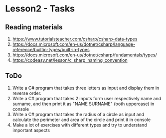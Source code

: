 # Lesson2 - Tasks

## Reading materials
1. https://www.tutorialsteacher.com/csharp/csharp-data-types
2. https://docs.microsoft.com/en-us/dotnet/csharp/language-reference/builtin-types/built-in-types
3. https://docs.microsoft.com/en-us/dotnet/csharp/fundamentals/types/
4. https://codeasy.net/lesson/c_sharp_naming_convention

## ToDo
1. Write a C# program that takes three letters as input and display them in reverse order.
2. Write a C# program that takes 2 inputs form user respectively name and surname, and then print it as "NAME SURNAME" (both uppercase) in console
3. Write a C# program that takes the radius of a circle as input and calculate the perimeter and area of the circle and print it in console
4. Make a lot of exercises with different types and try to understand important aspects
